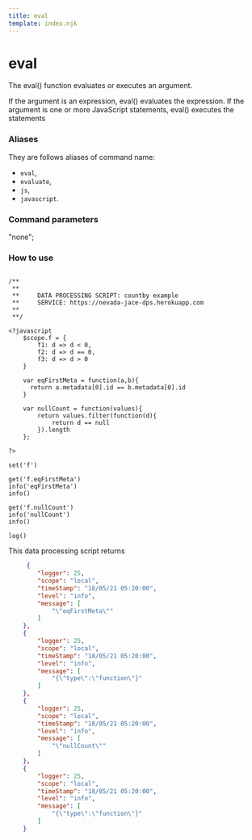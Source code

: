 ```yaml
---
title: eval
template: index.njk
---
```

# eval
The eval() function evaluates or executes an argument.

If the argument is an expression, eval() evaluates the expression. If the argument is one or more JavaScript statements, eval() executes the statements


### Aliases
They are follows aliases of command name: 
+ ```eval```,  
+ ```evaluate```, 
+ ```js```, 
+ ```javascript```.

### Command parameters
"none";

### How to use

```dps

/**
 **
 **     DATA PROCESSING SCRIPT: countby example
 **     SERVICE: https://nevada-jace-dps.herokuapp.com
 **
 **/

<?javascript
    $scope.f = {
        f1: d => d < 0,
        f2: d => d == 0,
        f3: d => d > 0
    }
    
    var eqFirstMeta = function(a,b){
      return a.metadata[0].id == b.metadata[0].id
    }
    
    var nullCount = function(values){
        return values.filter(function(d){
            return d == null
        }).length
    };

?>

set('f')

get('f.eqFirstMeta')
info('eqFirstMeta')
info()

get('f.nullCount')
info('nullCount')
info()

log()

```

This data processing script returns

```json
     {
        "logger": 25,
        "scope": "local",
        "timeStamp": "18/05/21 05:20:00",
        "level": "info",
        "message": [
            "\"eqFirstMeta\""
        ]
    },
    {
        "logger": 25,
        "scope": "local",
        "timeStamp": "18/05/21 05:20:00",
        "level": "info",
        "message": [
            "{\"type\":\"function\"}"
        ]
    },
    {
        "logger": 25,
        "scope": "local",
        "timeStamp": "18/05/21 05:20:00",
        "level": "info",
        "message": [
            "\"nullCount\""
        ]
    },
    {
        "logger": 25,
        "scope": "local",
        "timeStamp": "18/05/21 05:20:00",
        "level": "info",
        "message": [
            "{\"type\":\"function\"}"
        ]
    }
```